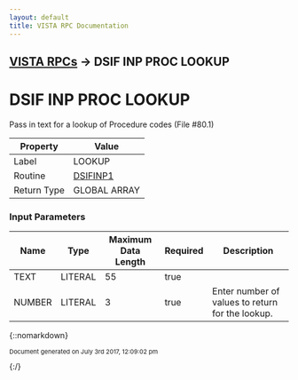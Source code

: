 ```yaml
---
layout: default
title: VISTA RPC Documentation
---
```


## [VISTA RPCs](TableOfContents) &#8594; DSIF INP PROC LOOKUP
# DSIF INP PROC LOOKUP

Pass in text for a lookup of Procedure codes (File #80.1)

Property | Value
--- | ---
Label | LOOKUP
Routine | [DSIFINP1](http://code.osehra.org/dox/Routine_DSIFINP1_source.html)
Return Type | GLOBAL ARRAY


### Input Parameters

Name | Type | Maximum Data Length | Required | Description
--- | --- | --- | --- | ---
TEXT | LITERAL | 55 | true | 
NUMBER | LITERAL | 3 | true | Enter number of values to return for the lookup.



{::nomarkdown} <br/><p style="font-size: 11px">Document generated on July 3rd 2017, 12:09:02 pm</p>{:/}